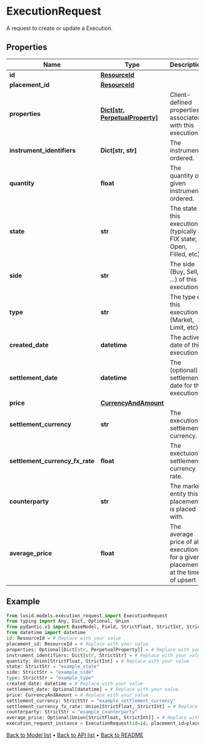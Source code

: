 # ExecutionRequest

A request to create or update a Execution.
## Properties
Name | Type | Description | Notes
------------ | ------------- | ------------- | -------------
**id** | [**ResourceId**](ResourceId.md) |  | 
**placement_id** | [**ResourceId**](ResourceId.md) |  | 
**properties** | [**Dict[str, PerpetualProperty]**](PerpetualProperty.md) | Client-defined properties associated with this execution. | [optional] 
**instrument_identifiers** | **Dict[str, str]** | The instrument ordered. | 
**quantity** | **float** | The quantity of given instrument ordered. | 
**state** | **str** | The state of this execution (typically a FIX state; Open, Filled, etc). | 
**side** | **str** | The side (Buy, Sell, ...) of this execution. | 
**type** | **str** | The type of this execution (Market, Limit, etc). | 
**created_date** | **datetime** | The active date of this execution. | 
**settlement_date** | **datetime** | The (optional) settlement date for this execution | [optional] 
**price** | [**CurrencyAndAmount**](CurrencyAndAmount.md) |  | 
**settlement_currency** | **str** | The execution&#39;s settlement currency. | 
**settlement_currency_fx_rate** | **float** | The exectuion&#39;s settlement currency rate. | 
**counterparty** | **str** | The market entity this placement is placed with. | 
**average_price** | **float** | The average price of all executions for a given placement at the time of upsert | [optional] 
## Example

```python
from lusid.models.execution_request import ExecutionRequest
from typing import Any, Dict, Optional, Union
from pydantic.v1 import BaseModel, Field, StrictFloat, StrictInt, StrictStr, constr
from datetime import datetime
id: ResourceId = # Replace with your value
placement_id: ResourceId = # Replace with your value
properties: Optional[Dict[str, PerpetualProperty]] = # Replace with your value
instrument_identifiers: Dict[str, StrictStr] = # Replace with your value
quantity: Union[StrictFloat, StrictInt] = # Replace with your value
state: StrictStr = "example_state"
side: StrictStr = "example_side"
type: StrictStr = "example_type"
created_date: datetime = # Replace with your value
settlement_date: Optional[datetime] = # Replace with your value
price: CurrencyAndAmount = # Replace with your value
settlement_currency: StrictStr = "example_settlement_currency"
settlement_currency_fx_rate: Union[StrictFloat, StrictInt] = # Replace with your value
counterparty: StrictStr = "example_counterparty"
average_price: Optional[Union[StrictFloat, StrictInt]] = # Replace with your value
execution_request_instance = ExecutionRequest(id=id, placement_id=placement_id, properties=properties, instrument_identifiers=instrument_identifiers, quantity=quantity, state=state, side=side, type=type, created_date=created_date, settlement_date=settlement_date, price=price, settlement_currency=settlement_currency, settlement_currency_fx_rate=settlement_currency_fx_rate, counterparty=counterparty, average_price=average_price)

```

[Back to Model list](../README.md#documentation-for-models) &#8226; [Back to API list](../README.md#documentation-for-api-endpoints) &#8226; [Back to README](../README.md)

